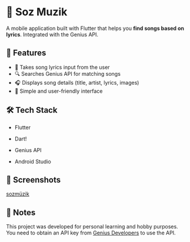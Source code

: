 # 🎵 Soz Muzik

A mobile application built with Flutter that helps you **find songs based on lyrics**. Integrated with the Genius API.

## 🚀 Features

- 🎤 Takes song lyrics input from the user
- 🔍 Searches Genius API for matching songs
- 🎧 Displays song details (title, artist, lyrics, images)
- 🖤 Simple and user-friendly interface

## 🛠️ Tech Stack

- Flutter
- Dart!

- Genius API
- Android Studio

## 📸 Screenshots
[sozmüzik](https://github.com/user-attachments/assets/07d41335-b0b8-4969-91f8-d3dacdd9f6c7)

## 📌 Notes

This project was developed for personal learning and hobby purposes.  
You need to obtain an API key from [Genius Developers](https://genius.com/developers) to use the API.


